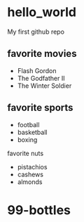 # hello_world
My first github repo


## favorite movies

- Flash Gordon
- The Godfather II
- The Winter Soldier

## favorite sports

- football
- basketball
- boxing

favorite nuts

- pistachios
- cashews
- almonds
# 99-bottles
